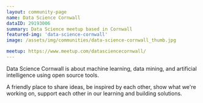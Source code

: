 ```yaml
---
layout: community-page
name: Data Science Cornwall
dataID: 29193006
summary: Data Science meetup based in Cornwall
featured-img: 'data-science-cornwall'
image: /assets/img/communities/data-science-cornwall_thumb.jpg

meetup: https://www.meetup.com/datasciencecornwall/
---
```

Data Science Cornwall is about machine learning, data mining, and artificial
intelligence using open source tools.

A friendly place to share ideas, be inspired by each other, show what we're
working on, support each other in our learning and building solutions.
